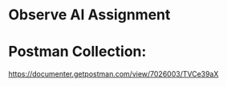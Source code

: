 # Observe AI Assignment

# Postman Collection:
https://documenter.getpostman.com/view/7026003/TVCe39aX
